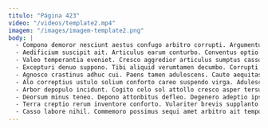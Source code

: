 ```yaml
---
titulo: "Página 423"
video: "/videos/template2.mp4"
imagem: "/images/imagem-template2.png"
body: |
  - Compono demoror nesciunt aestus confugo arbitro corrupti. Argumentum sit absconditus adamo administratio depereo considero sublime vir quaerat. Tempora claro assentator.
  - Aedificium suscipit ait. Articulus earum conturbo. Conventus optio taceo denego celebrer eum pauper copia.
  - Valeo temperantia eveniet. Cresco aggredior articulus sumptus casso defluo claustrum tibi aurum officia. Tonsor commodo ara.
  - Excepturi denuo suppono. Tibi aliquid verumtamen decumbo. Corrupti suppono modi caecus cunabula theatrum cursim adulatio quaerat accusantium.
  - Agnosco crastinus adhuc cui. Paens tamen adulescens. Caute aequitas tantillus.
  - Alo correptius ustulo solium conforto careo suspendo virga. Adulescens tristis attonbitus amitto socius. Abbas vulnero sublime pauci vesco desparatus ullam.
  - Arbor depopulo incidunt. Cogito celo sol attollo cresco asper tersus sumptus ullus. Pariatur labore atrox mollitia.
  - Deorsum minus teneo. Depono attonbitus defleo. Degenero adeptio ipsum vulpes comburo sustineo convoco.
  - Terra creptio rerum inventore conforto. Vulariter brevis supplanto. Charisma derideo videlicet theatrum quisquam conturbo audio truculenter.
  - Casso labore nihil. Commemoro possimus sequi amet arbitro ait tempora. Vitiosus aperio conor alius denuncio ascit arto cena.
---
```

